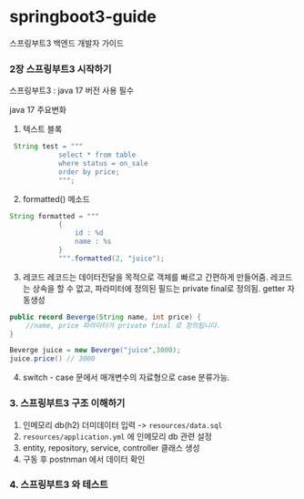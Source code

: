 # springboot3-guide
스프링부트3 백엔드 개발자 가이드


### 2장 스프링부트3 시작하기
스프링부트3 : java 17 버전 사용 필수

java 17 주요변화 
1. 텍스트 블록
```java
 String test = """
            select * from table
            where status = on_sale
            order by price;
            """;
```
2. formatted() 메소드
```java
String formatted = """
            {
                id : %d
                name : %s
            }
            """.formatted(2, "juice");
```
3. 레코드
레코드는 데이터전달을 목적으로 객체를 빠르고 간편하게 만들어줌.
레코드는 상속을 할 수 없고, 파라미터에 정의된 필드는 private final로 정의됨. getter 자동생성
```java 
public record Beverge(String name, int price) {
    //name, price 파라미터가 private final 로 정의됩니다.
}

Beverge juice = new Beverge("juice",3000);
juice.price() // 3000 
```
4. switch - case 문에서 매개변수의 자료형으로 case 분류가능.

### 3. 스프링부트3 구조 이해하기
1. 인메모리 db(h2) 더미데이터 입력 -> `resources/data.sql`
2. `resources/application.yml` 에 인메모리 db 관련 설정
3. entity, repository, service, controller 클래스 생성
4. 구동 후 postnman 에서 데이터 확인

### 4. 스프링부트3 와 테스트

   





   
